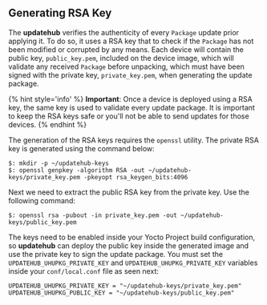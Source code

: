 ## Generating RSA Key

The **updatehub** verifies the authenticity of every `Package` update prior applying it. To do so, it uses a RSA key that to check if the `Package` has not been modified or corrupted by any means. Each device will contain the public key, `public_key.pem`, included on the device image, which will validate any received `Package` before unpacking, which must have been signed with the private key, `private_key.pem`, when generating the update package.

{% hint style='info' %}
**Important**: Once a device is deployed using a RSA key, the same key is used to validate every update package. It is important to keep the RSA keys safe or you'll not be able to send updates for those devices.
{% endhint %}

The generation of the RSA keys requires the `openssl` utility. The private RSA key is generated using the command below:

```
$: mkdir -p ~/updatehub-keys
$: openssl genpkey -algorithm RSA -out ~/updatehub-keys/private_key.pem -pkeyopt rsa_keygen_bits:4096
```
Next we need to extract the public RSA key from the private key. Use the following command:

```
$: openssl rsa -pubout -in private_key.pem -out ~/updatehub-keys/public_key.pem
```

The keys need to be enabled inside your Yocto Project build configuration, so **updatehub** can deploy the public key inside the generated image and use the private key to sign the update package. You must set the `UPDATEHUB_UHUPKG_PRIVATE_KEY` and `UPDATEHUB_UHUPKG_PRIVATE_KEY` variables inside your `conf/local.conf` file as seen next:

```
UPDATEHUB_UHUPKG_PRIVATE_KEY = "~/updatehub-keys/private_key.pem"
UPDATEHUB_UHUPKG_PUBLIC_KEY = "~/updatehub-keys/public_key.pem"
```
